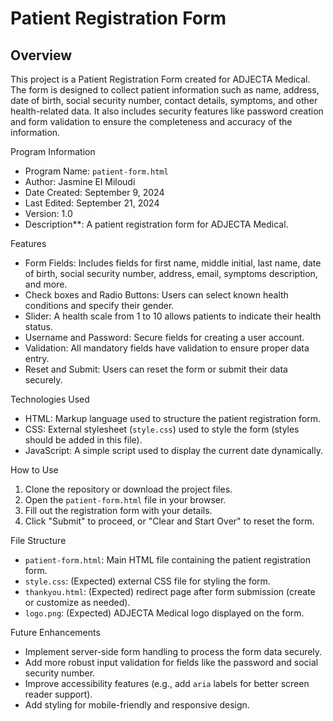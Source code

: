 # Patient Registration Form

## Overview

This project is a Patient Registration Form created for ADJECTA Medical. The form is designed to collect patient information such as name, address, date of birth, social security number, contact details, symptoms, and other health-related data. It also includes security features like password creation and form validation to ensure the completeness and accuracy of the information.

Program Information
- Program Name: `patient-form.html`
- Author: Jasmine El Miloudi
- Date Created: September 9, 2024
- Last Edited: September 21, 2024
- Version: 1.0
- Description**: A patient registration form for ADJECTA Medical.

 Features

- Form Fields: Includes fields for first name, middle initial, last name, date of birth, social security number, address, email, symptoms description, and more.
- Check boxes and Radio Buttons: Users can select known health conditions and specify their gender.
- Slider: A health scale from 1 to 10 allows patients to indicate their health status.
- Username and Password: Secure fields for creating a user account.
- Validation: All mandatory fields have validation to ensure proper data entry.
- Reset and Submit: Users can reset the form or submit their data securely.

Technologies Used

- HTML: Markup language used to structure the patient registration form.
- CSS: External stylesheet (`style.css`) used to style the form (styles should be added in this file).
- JavaScript: A simple script used to display the current date dynamically.

How to Use

1. Clone the repository or download the project files.
2. Open the `patient-form.html` file in your browser.
3. Fill out the registration form with your details.
4. Click "Submit" to proceed, or "Clear and Start Over" to reset the form.

File Structure

- `patient-form.html`: Main HTML file containing the patient registration form.
- `style.css`: (Expected) external CSS file for styling the form.
- `thankyou.html`: (Expected) redirect page after form submission (create or customize as needed).
- `logo.png`: (Expected) ADJECTA Medical logo displayed on the form.

Future Enhancements

- Implement server-side form handling to process the form data securely.
- Add more robust input validation for fields like the password and social security number.
- Improve accessibility features (e.g., add `aria` labels for better screen reader support).
- Add styling for mobile-friendly and responsive design.
